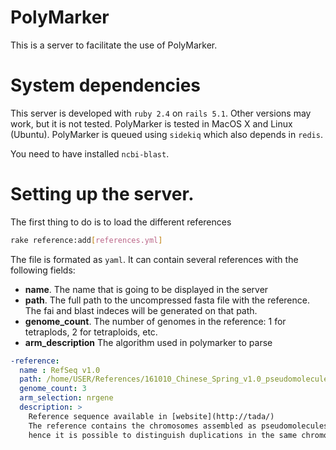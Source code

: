 # PolyMarker

This is a server to facilitate the use of PolyMarker.



# System dependencies

This server is developed with ```ruby 2.4``` on ```rails 5.1```. Other versions may work, but it is not tested. PolyMarker is tested in MacOS X and Linux (Ubuntu). PolyMarker is queued using ```sidekiq``` which also depends in ```redis```. 

You need to have installed ```ncbi-blast```.


# Setting up the server.




The first thing to do is to load the different references


```bash
rake reference:add[references.yml]
```

The file is formated as ```yaml```. It can contain several references with the following fields:

 * **name**. The name that is going to be displayed in the server
 * **path**. The full path to the uncompressed fasta file with the reference. The fai and blast indeces will be generated on that path.
 * **genome_count**. The number of genomes in the reference: 1 for tetraplods, 2 for tetraploids, etc.
 * **arm_description** The algorithm used in polymarker to parse  


```yaml
-reference:
  name : RefSeq v1.0
  path: /home/USER/References/161010_Chinese_Spring_v1.0_pseudomolecules.fasta
  genome_count: 3
  arm_selection: nrgene
  description: >
    Reference sequence available in [website](http://tada/)
    The reference contains the chromosomes assembled as pseudomolecules,
    hence it is possible to distinguish duplications in the same chromosome.
```
